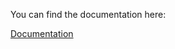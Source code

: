 You can find the documentation here:

[Documentation](https://mflisar.github.io/ComposeDebugDrawer/)